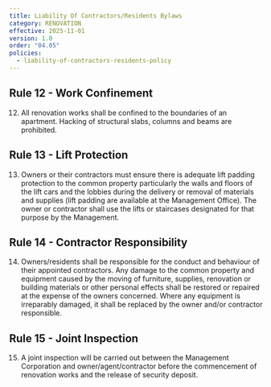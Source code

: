 ```yaml
---
title: Liability Of Contractors/Residents Bylaws
category: RENOVATION
effective: 2025-11-01
version: 1.0
order: "04.05"
policies:
  - liability-of-contractors-residents-policy
---
```


## Rule 12 - Work Confinement

12) All renovation works shall be confined to the boundaries of an apartment. Hacking of structural slabs, columns and beams are prohibited.

## Rule 13 - Lift Protection

13) Owners or their contractors must ensure there is adequate lift padding protection to the common property particularly the walls and floors of the lift cars and the lobbies during the delivery or removal of materials and supplies (lift padding are available at the Management Office). The owner or contractor shall use the lifts or staircases designated for that purpose by the Management.

## Rule 14 - Contractor Responsibility

14) Owners/residents shall be responsible for the conduct and behaviour of their appointed contractors. Any damage to the common property and equipment caused by the moving of furniture, supplies, renovation or building materials or other personal effects shall be restored or repaired at the expense of the owners concerned. Where any equipment is irreparably damaged, it shall be replaced by the owner and/or contractor responsible.

## Rule 15 - Joint Inspection

15) A joint inspection will be carried out between the Management Corporation and owner/agent/contractor before the commencement of renovation works and the release of security deposit.
